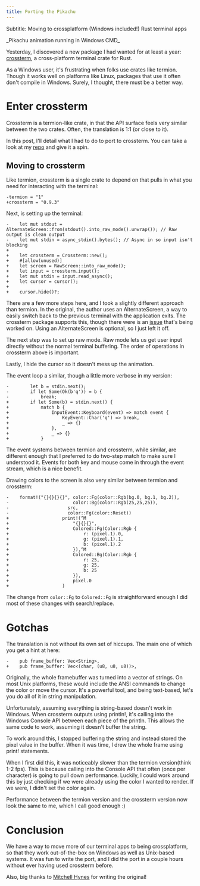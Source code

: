 ```yaml
---
title: Porting the Pikachu
---
```


Subtitle: Moving to crossplatform (Windows included!) Rust terminal apps

<insert image>
_Pikachu animation running in Windows CMD_

Yesterday, I discovered a new package I had wanted for at least a year: [crossterm](https://github.com/TimonPost/crossterm), a cross-platform terminal crate for Rust. 

As a Windows user, it's frustrating when folks use crates like termion. Though it works well on platforms like Linux, packages that use it often don't compile in Windows.  Surely, I thought, there must be a better way.

# Enter crossterm

Crossterm is a termion-like crate, in that the API surface feels very similar between the two crates. Often, the translation is 1:1 (or close to it).

In this post, I'll detail what I had to do to port to crossterm. You can take a look at my [repo](https://github.com/jonathandturner/rust-sloth/tree/crossterm-port) and give it a spin.

## Moving to crossterm

Like termion, crossterm is a single crate to depend on that pulls in what you need for interacting with the terminal:

```
-termion = "1"
+crossterm = "0.9.3"
```

Next, is setting up the terminal:

```
-    let mut stdout = AlternateScreen::from(stdout().into_raw_mode().unwrap()); // Raw output is clean output
-    let mut stdin = async_stdin().bytes(); // Async in so input isn't blocking
+
+    let crossterm = Crossterm::new();
+    #[allow(unused)]
+    let screen = RawScreen::into_raw_mode();
+    let input = crossterm.input();
+    let mut stdin = input.read_async();
+    let cursor = cursor();
+
+    cursor.hide()?;
```

There are a few more steps here, and I took a slightly different approach than termion. In the original, the author uses an AlternateScreen, a way to easily switch back to the previous terminal with the application exits. The crossterm package supports this, though there were is an [issue](https://github.com/TimonPost/crossterm/issues/128) that's being worked on. Using an AlternateScreen is optional, so I just left it off.

The next step was to set up raw mode. Raw mode lets us get user input directly without the normal terminal buffering. The order of operations in crossterm above is important.

Lastly, I hide the cursor so it doesn't mess up the animation.

The event loop a similar, though a little more verbose in my version:
```
-        let b = stdin.next();
-        if let Some(Ok(b'q')) = b {
-            break;
+        if let Some(b) = stdin.next() {
+            match b {
+                InputEvent::Keyboard(event) => match event {
+                    KeyEvent::Char('q') => break,
+                    _ => {}
+                },
+                _ => {}
+            }
```

The event systems between termion and crossterm, while similar, are different enough that I preferred to do two-step match to make sure I understood it. Events for both key and mouse come in through the event stream, which is a nice benefit.

Drawing colors to the screen is also very similar between termion and crossterm:

```
-    format!("{}{}{}{}", color::Fg(color::Rgb(bg.0, bg.1, bg.2)),
-                        color::Bg(color::Rgb(25,25,25)),
-                      src,
-                      color::Fg(color::Reset))
+                    print!(^M
+                        "{}{}{}",
+                        Colored::Fg(Color::Rgb {
+                            r: (pixel.1).0,
+                            g: (pixel.1).1,
+                            b: (pixel.1).2
+                        }),^M
+                        Colored::Bg(Color::Rgb {
+                            r: 25,
+                            g: 25,
+                            b: 25
+                        }),
+                        pixel.0
+                    )
```

The change from `color::Fg` to `Colored::Fg` is straightforward enough I did most of these changes with search/replace.

# Gotchas

The translation is not without its own set of hiccups. The main one of which you get a hint at here:

```
-    pub frame_buffer: Vec<String>,
+    pub frame_buffer: Vec<(char, (u8, u8, u8))>,
```

Originally, the whole framebuffer was turned into a vector of strings. On most Unix platforms, these would include the ANSI commands to change the color or move the cursor. It's a powerful tool, and being text-based, let's you do all of it in string manipulation.

Unfortunately, assuming everything is string-based doesn't work in Windows. When crossterm outputs using println!, it's calling into the Windows Console API between each piece of the println. This allows the same code to work, assuming it doesn't buffer the string.

To work around this, I stopped buffering the string and instead stored the pixel value in the buffer. When it was time, I drew the whole frame using print! statements.

When I first did this, it was noticeably slower than the termion version(think 1-2 fps). This is because calling into the Console API that often (once per character) is going to pull down performance.  Luckily, I could work around this by just checking if we were already using the color I wanted to render. If we were, I didn't set the color again. 

Performance between the termion version and the crossterm version now look the same to me, which I call good enough :)

# Conclusion

We have a way to move more of our terminal apps to being crossplatform, so that they work out-of-the-box on Windows as well as Unix-based systems. It was fun to write the port, and I did the port in a couple hours without ever having used crossterm before. 

Also, big thanks to [Mitchell Hynes](https://github.com/ecumene-software) for writing the original!
